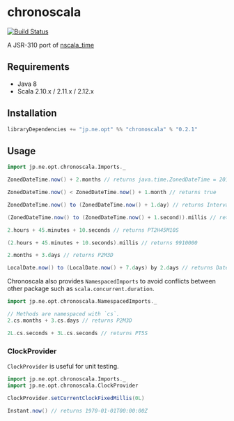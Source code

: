 # chronoscala

[![Build Status](https://travis-ci.org/opt-tech/chronoscala.svg?branch=master)](https://travis-ci.org/opt-tech/chronoscala)

A JSR-310 port of [nscala_time](https://github.com/nscala-time/nscala-time)

## Requirements

- Java 8
- Scala 2.10.x / 2.11.x / 2.12.x

## Installation

```scala
libraryDependencies += "jp.ne.opt" %% "chronoscala" % "0.2.1"
```

## Usage

```scala
import jp.ne.opt.chronoscala.Imports._

ZonedDateTime.now() + 2.months // returns java.time.ZonedDateTime = 2016-09-12T02:24:22.724+09:00[Asia/Tokyo]

ZonedDateTime.now() < ZonedDateTime.now() + 1.month // returns true

ZonedDateTime.now() to (ZonedDateTime.now() + 1.day) // returns Interval(2016-07-11T19:15:42.641Z,2016-07-12T19:15:42.641Z)

(ZonedDateTime.now() to (ZonedDateTime.now() + 1.second)).millis // returns 1000

2.hours + 45.minutes + 10.seconds // returns PT2H45M10S

(2.hours + 45.minutes + 10.seconds).millis // returns 9910000

2.months + 3.days // returns P2M3D

LocalDate.now() to (LocalDate.now() + 7.days) by 2.days // returns DateInterval(2016-09-04, 2016-09-06, 2016-09-08, 2016-09-10)
```

Chronoscala also provides `NamespacedImports` to avoid conflicts between other package such as `scala.concurrent.duration`.

```scala
import jp.ne.opt.chronoscala.NamespacedImports._

// Methods are namespaced with `cs`.
2.cs.months + 3.cs.days // returns P2M3D

2L.cs.seconds + 3L.cs.seconds // returns PT5S
```

### ClockProvider

`ClockProvider` is useful for unit testing.

```scala
import jp.ne.opt.chronoscala.Imports._
import jp.ne.opt.chronoscala.ClockProvider

ClockProvider.setCurrentClockFixedMillis(0L)

Instant.now() // returns 1970-01-01T00:00:00Z
```
